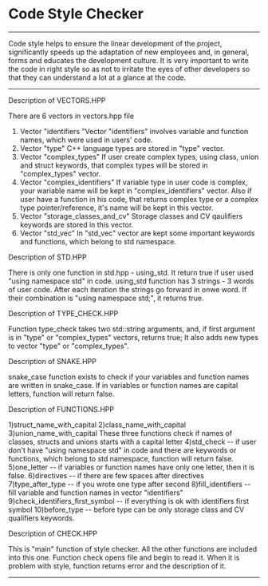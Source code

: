 # Code Style Checker

<hr>

Code style helps to ensure the linear development of the project, significantly speeds up the adaptation of new employees and, in general, forms and educates the development culture. It is very important to write the code in right style so as not to irritate the eyes of other developers so that they can understand a lot at a glance at the code.  
_____________________________________________________________________________________
Description of VECTORS.HPP

There are 6 vectors in vectors.hpp file
1) Vector "identifiers
 "Vector "identifiers" involves variable and function names, which were used in users' code.
2) Vector "type"
 C++ language types are stored in "type" vector.
3) Vector "complex_types" 
  If user create complex types, using class, union and struct keywords, that complex types will be stored in "complex_types" vector.
4) Vector "complex_identifiers"
  If variable type in user code is complex, your wariable name will be kept in "complex_identifiers" vector. Also if user have a function in his code, that returns complex type or a complex type pointer/reference, it's name will be kept in this vector.
5) Vector "storage_classes_and_cv"
  Storage classes and CV qaulifiers keywords are stored in this vector.
6) Vector "std_vec"
  In "std_vec" vector are kept some important keywords and functions, which belong to std namespace.
  
Description of STD.HPP

There is only one function in std.hpp - using_std. It return true if user used "using namespace std" in code.
using_std function has 3 strings - 3 words of user code. Аfter each iteration the strings go forward in onwe word. If their combination is "using namespace std;", it returns true.

Description of TYPE_CHECK.HPP

Function type_check takes two std::string arguments, and, if first argument is in "type" or "complex_types" vectors, returns true;
It also adds new types to vector "type" or "complex_types".

Description of SNAKE.HPP

snake_case function exists to check if your variables and function names are written in snake_case. If in variables or function names are capital letters, function will return false.

Description of FUNCTIONS.HPP

1)struct_name_with_capital
2)class_name_with_capital
3)union_name_with_capital
These three functions check if names of classes, structs and unions starts with a capital letter
4)std_check -- if user don't have "using namespace std" in code and there are keywords or functions, which belong to std namespace, function will return false. 
5)one_letter -- if variables or function names have only one letter, then it is false.
6)directives -- if there are few spaces after directives
7)type_after_type -- if you wrote one type after second
8)fill_identifiers -- fill variable and function names in vector "identifiers"
9)check_identifiers_first_symbol -- if everything is ok with identifiers first symbol
10)before_type -- before type can be only storage class and CV qualifiers keywords.

Description of CHECK.HPP

This is "main" function of style checker. All the other functions are included into this one. Function check opens file and begin to read it. When it is problem with style, function returns error and the description of it.
<hr>
